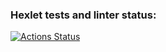 ### Hexlet tests and linter status:
[![Actions Status](https://github.com/Textile86/java-project-78/actions/workflows/hexlet-check.yml/badge.svg)](https://github.com/Textile86/java-project-78/actions)